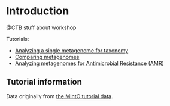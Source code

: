 # Introduction

@CTB stuff about workshop

Tutorials:

* [Analyzing a single metagenome for taxonomy](single-metagenomes-taxonomy.md)
* [Comparing metagenomes](comparing-metagenomes.md)
* [Analyzing metagenomes for Antimicrobial Resistance (AMR)](amr.md)

## Tutorial information

Data originally from
[the MIntO tutorial data](https://zenodo.org/records/6369313).
